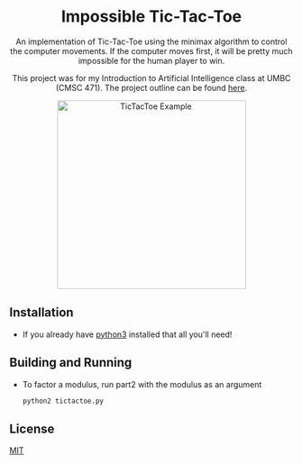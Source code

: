 <h1 align="center">
   Impossible Tic-Tac-Toe
</h1>
<p align="center">
   An implementation of Tic-Tac-Toe using the minimax algorithm to control the computer movements. If the computer moves first, it will be pretty much impossible for the human player to win.
 </p>
 <p align="center">
  This project was for my Introduction to Artificial Intelligence class at UMBC (CMSC 471). The project outline can be found 
  <a href="https://github.com/ADMARIl/ImpossibleTicTacToe/blob/master/ASSIGNMENT.md" target="_blank">here</a>.
</p>
<p align="center">
    <a href="https://xkcd.com/832/">
      <img alt="TicTacToe Example" src=https://imgs.xkcd.com/comics/tic_tac_toe.png" width="335" />
    </a>
</p>


## Installation

* If you already have [python3](https://www.python.org/downloads/) installed that all you'll need!

## Building and Running

* To factor a modulus, run part2 with the modulus as an argument
    ```bash
    python2 tictactoe.py
    ```
  
## License

[MIT](https://choosealicense.com/licenses/mit/)